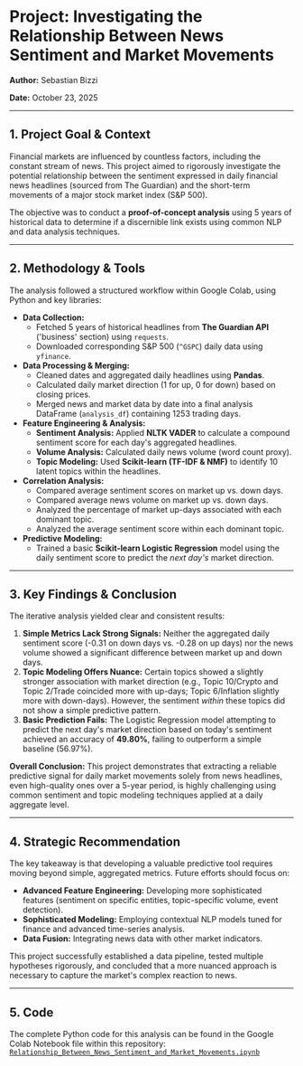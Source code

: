 # Project: Investigating the Relationship Between News Sentiment and Market Movements
**Author:** Sebastian Bizzi

**Date:** October 23, 2025 

---
## 1. Project Goal & Context

Financial markets are influenced by countless factors, including the constant stream of news. This project aimed to rigorously investigate the potential relationship between the sentiment expressed in daily financial news headlines (sourced from The Guardian) and the short-term movements of a major stock market index (S&P 500).

The objective was to conduct a **proof-of-concept analysis** using 5 years of historical data to determine if a discernible link exists using common NLP and data analysis techniques.

---
## 2. Methodology & Tools

The analysis followed a structured workflow within Google Colab, using Python and key libraries:

* **Data Collection:**
    * Fetched 5 years of historical headlines from **The Guardian API** ('business' section) using `requests`.
    * Downloaded corresponding S&P 500 (`^GSPC`) daily data using `yfinance`.
* **Data Processing & Merging:**
    * Cleaned dates and aggregated daily headlines using **Pandas**.
    * Calculated daily market direction (1 for up, 0 for down) based on closing prices.
    * Merged news and market data by date into a final analysis DataFrame (`analysis_df`) containing 1253 trading days.
* **Feature Engineering & Analysis:**
    * **Sentiment Analysis:** Applied **NLTK VADER** to calculate a compound sentiment score for each day's aggregated headlines.
    * **Volume Analysis:** Calculated daily news volume (word count proxy).
    * **Topic Modeling:** Used **Scikit-learn (TF-IDF & NMF)** to identify 10 latent topics within the headlines.
* **Correlation Analysis:**
    * Compared average sentiment scores on market up vs. down days.
    * Compared average news volume on market up vs. down days.
    * Analyzed the percentage of market up-days associated with each dominant topic.
    * Analyzed the average sentiment score within each dominant topic.
* **Predictive Modeling:**
    * Trained a basic **Scikit-learn Logistic Regression** model using the daily sentiment score to predict the *next day's* market direction.

---
## 3. Key Findings & Conclusion

The iterative analysis yielded clear and consistent results:

1.  **Simple Metrics Lack Strong Signals:** Neither the aggregated daily sentiment score (-0.31 on down days vs. -0.28 on up days) nor the news volume showed a significant difference between market up and down days.
2.  **Topic Modeling Offers Nuance:** Certain topics showed a slightly stronger association with market direction (e.g., Topic 10/Crypto and Topic 2/Trade coincided more with up-days; Topic 6/Inflation slightly more with down-days). However, the sentiment *within* these topics did not show a simple predictive pattern.
3.  **Basic Prediction Fails:** The Logistic Regression model attempting to predict the next day's market direction based on today's sentiment achieved an accuracy of **49.80%**, failing to outperform a simple baseline (56.97%).

**Overall Conclusion:** This project demonstrates that extracting a reliable predictive signal for daily market movements solely from news headlines, even high-quality ones over a 5-year period, is highly challenging using common sentiment and topic modeling techniques applied at a daily aggregate level.

---
## 4. Strategic Recommendation

The key takeaway is that developing a valuable predictive tool requires moving beyond simple, aggregated metrics. Future efforts should focus on:

* **Advanced Feature Engineering:** Developing more sophisticated features (sentiment on specific entities, topic-specific volume, event detection).
* **Sophisticated Modeling:** Employing contextual NLP models tuned for finance and advanced time-series analysis.
* **Data Fusion:** Integrating news data with other market indicators.

This project successfully established a data pipeline, tested multiple hypotheses rigorously, and concluded that a more nuanced approach is necessary to capture the market's complex reaction to news.

---
## 5. Code

The complete Python code for this analysis can be found in the Google Colab Notebook file within this repository:
[`Relationship_Between_News_Sentiment_and_Market_Movements.ipynb`](./Relationship_Between_News_Sentiment_and_Market_Movements.ipynb)

